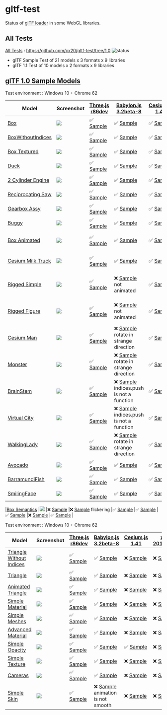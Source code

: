 # gltf-test

Status of [glTF loader](https://github.com/KhronosGroup/glTF#webgl-engines) in some WebGL libraries.

## All Tests

[All Tests]( https://cdn.rawgit.com/cx20/gltf-test/31f4e4de4e2a82894af84f8803a47c11bb0a34ef/index.html ) : https://github.com/cx20/gltf-test/tree/1.0 ![status](https://img.shields.io/badge/glTF-1%2E0-yellow.svg?style=flat)
- glTF Sample Test of 21 models x 3 formats x 9 libraries
- glTF 1.1 Test of 10 models x 2 formats x 9 libraries


## [glTF 1.0 Sample Models](https://github.com/KhronosGroup/glTF-Sample-Models/tree/master/1.0)

Test environment : Windows 10 + Chrome 62

| Model                                              | Screenshot                                                   |[Three.js r86dev](https://github.com/mrdoob/three.js/tree/dev/examples/js/loaders/GLTFLoader.js)                                                                            |[Babylon.js 3.2beta-8](https://github.com/BabylonJS/Babylon.js/tree/master/loaders/src/glTF)                                                                                                    |[Cesium.js 1.41](https://github.com/AnalyticalGraphicsInc/cesium/)                                                                                             |[xeogl 2017.02.09](https://github.com/xeolabs/xeogl/tree/master/src/models/gltf)                                                                                             |[GLBoost r2dev](https://github.com/emadurandal/GLBoost/blob/master/src/js/middle_level/loader/GLTFLoader.js)                                                                     |[Grimoire.js 2017.03.12](https://github.com/GrimoireGL/grimoirejs-gltf)                                                                                                             |[Hilo3d v1.5.14](https://github.com/hiloteam/Hilo3d)                                                                                                                             |
|----------------------------------------------------|--------------------------------------------------------------|----------------------------------------------------------------------------------------------------------------------------------------------------------------------------|------------------------------------------------------------------------------------------------------------------------------------------------------------------------------------------------|---------------------------------------------------------------------------------------------------------------------------------------------------------------|-----------------------------------------------------------------------------------------------------------------------------------------------------------------------------|---------------------------------------------------------------------------------------------------------------------------------------------------------------------------------|------------------------------------------------------------------------------------------------------------------------------------------------------------------------------------|--------------------------------------------------------------------------------------------------------------------------------------------------------------------------------|
|[Box](sampleModels/Box)                             |![](sampleModels/Box/screenshot/screenshot.png)               |:white_check_mark: [Sample](https://cdn.rawgit.com/cx20/gltf-test/31f4e4de4e2a82894af84f8803a47c11bb0a34ef/examples/threejs/index.html?model=Box&scale=1)                   |:white_check_mark: [Sample](https://cdn.rawgit.com/cx20/gltf-test/31f4e4de4e2a82894af84f8803a47c11bb0a34ef/examples/babylonjs/index.html?model=Box&scale=1)                                     |:white_check_mark: [Sample](https://cdn.rawgit.com/cx20/gltf-test/31f4e4de4e2a82894af84f8803a47c11bb0a34ef/examples/cesium/index.html?model=Box)               |:white_check_mark: [Sample](https://cdn.rawgit.com/cx20/gltf-test/31f4e4de4e2a82894af84f8803a47c11bb0a34ef/examples/xeogl/index.html?model=Box&scale=1)                      |:white_check_mark: [Sample](https://cdn.rawgit.com/cx20/gltf-test/31f4e4de4e2a82894af84f8803a47c11bb0a34ef/examples/glboost/index.html?model=Box&scale=1)                        |:white_check_mark: [Sample](https://cdn.rawgit.com/cx20/gltf-test/31f4e4de4e2a82894af84f8803a47c11bb0a34ef/examples/grimoiregl/index.html?model=Box&scale=1)                        |:white_check_mark: [Sample](https://cdn.rawgit.com/cx20/gltf-test/31f4e4de4e2a82894af84f8803a47c11bb0a34ef/examples/Hilo3d/index.html?model=Box&scale=1)                        |
|[BoxWithoutIndices](sampleModels/BoxWithoutIndices) |![](sampleModels/BoxWithoutIndices/screenshot/screenshot.png) |:white_check_mark: [Sample](https://cdn.rawgit.com/cx20/gltf-test/31f4e4de4e2a82894af84f8803a47c11bb0a34ef/examples/threejs/index.html?model=BoxWithoutIndices&scale=1)     |:white_check_mark: [Sample](https://cdn.rawgit.com/cx20/gltf-test/31f4e4de4e2a82894af84f8803a47c11bb0a34ef/examples/babylonjs/index.html?model=BoxWithoutIndices&scale=1)                       |:white_check_mark: [Sample](https://cdn.rawgit.com/cx20/gltf-test/31f4e4de4e2a82894af84f8803a47c11bb0a34ef/examples/cesium/index.html?model=BoxWithoutIndices) |:white_check_mark: [Sample](https://cdn.rawgit.com/cx20/gltf-test/31f4e4de4e2a82894af84f8803a47c11bb0a34ef/examples/xeogl/index.html?model=BoxWithoutIndices&scale=1)        |:white_check_mark: [Sample](https://cdn.rawgit.com/cx20/gltf-test/31f4e4de4e2a82894af84f8803a47c11bb0a34ef/examples/glboost/index.html?model=BoxWithoutIndices&scale=1)          |:white_check_mark: [Sample](https://cdn.rawgit.com/cx20/gltf-test/31f4e4de4e2a82894af84f8803a47c11bb0a34ef/examples/grimoiregl/index.html?model=BoxWithoutIndices&scale=1)          |:white_check_mark: [Sample](https://cdn.rawgit.com/cx20/gltf-test/31f4e4de4e2a82894af84f8803a47c11bb0a34ef/examples/Hilo3d/index.html?model=BoxWithoutIndices&scale=1)          |
|[Box Textured](sampleModels/BoxTextured)            |![](sampleModels/BoxTextured/screenshot/screenshot.png)       |:white_check_mark: [Sample](https://cdn.rawgit.com/cx20/gltf-test/31f4e4de4e2a82894af84f8803a47c11bb0a34ef/examples/threejs/index.html?model=BoxTextured&scale=1)           |:white_check_mark: [Sample](https://cdn.rawgit.com/cx20/gltf-test/31f4e4de4e2a82894af84f8803a47c11bb0a34ef/examples/babylonjs/index.html?model=BoxTextured&scale=1)                             |:white_check_mark: [Sample](https://cdn.rawgit.com/cx20/gltf-test/31f4e4de4e2a82894af84f8803a47c11bb0a34ef/examples/cesium/index.html?model=BoxTextured)       |:white_check_mark: [Sample](https://cdn.rawgit.com/cx20/gltf-test/31f4e4de4e2a82894af84f8803a47c11bb0a34ef/examples/xeogl/index.html?model=BoxTextured&scale=1)              |:white_check_mark: [Sample](https://cdn.rawgit.com/cx20/gltf-test/31f4e4de4e2a82894af84f8803a47c11bb0a34ef/examples/glboost/index.html?model=BoxTextured&scale=1)                |:white_check_mark: [Sample](https://cdn.rawgit.com/cx20/gltf-test/31f4e4de4e2a82894af84f8803a47c11bb0a34ef/examples/grimoiregl/index.html?model=BoxTextured&scale=1)                |:white_check_mark: [Sample](https://cdn.rawgit.com/cx20/gltf-test/31f4e4de4e2a82894af84f8803a47c11bb0a34ef/examples/Hilo3d/index.html?model=BoxTextured&scale=1)                |
|[Duck](sampleModels/Duck)                           |![](sampleModels/Duck/screenshot/screenshot.png)              |:white_check_mark: [Sample](https://cdn.rawgit.com/cx20/gltf-test/31f4e4de4e2a82894af84f8803a47c11bb0a34ef/examples/threejs/index.html?model=Duck&scale=1)                  |:white_check_mark: [Sample](https://cdn.rawgit.com/cx20/gltf-test/31f4e4de4e2a82894af84f8803a47c11bb0a34ef/examples/babylonjs/index.html?model=Duck&scale=1)                                    |:white_check_mark: [Sample](https://cdn.rawgit.com/cx20/gltf-test/31f4e4de4e2a82894af84f8803a47c11bb0a34ef/examples/cesium/index.html?model=Duck)              |:white_check_mark: [Sample](https://cdn.rawgit.com/cx20/gltf-test/31f4e4de4e2a82894af84f8803a47c11bb0a34ef/examples/xeogl/index.html?model=Duck&scale=1)                     |:white_check_mark: [Sample](https://cdn.rawgit.com/cx20/gltf-test/31f4e4de4e2a82894af84f8803a47c11bb0a34ef/examples/glboost/index.html?model=Duck&scale=1)                       |:white_check_mark: [Sample](https://cdn.rawgit.com/cx20/gltf-test/31f4e4de4e2a82894af84f8803a47c11bb0a34ef/examples/grimoiregl/index.html?model=Duck&scale=1)                       |:white_check_mark: [Sample](https://cdn.rawgit.com/cx20/gltf-test/31f4e4de4e2a82894af84f8803a47c11bb0a34ef/examples/Hilo3d/index.html?model=Duck&scale=1)                       |
|[2 Cylinder Engine](sampleModels/2CylinderEngine)   |![](sampleModels/2CylinderEngine/screenshot/screenshot.png)   |:white_check_mark: [Sample](https://cdn.rawgit.com/cx20/gltf-test/31f4e4de4e2a82894af84f8803a47c11bb0a34ef/examples/threejs/index.html?model=2CylinderEngine&scale=0.005)   |:white_check_mark: [Sample](https://cdn.rawgit.com/cx20/gltf-test/31f4e4de4e2a82894af84f8803a47c11bb0a34ef/examples/babylonjs/index.html?model=2CylinderEngine&scale=0.005)                     |:white_check_mark: [Sample](https://cdn.rawgit.com/cx20/gltf-test/31f4e4de4e2a82894af84f8803a47c11bb0a34ef/examples/cesium/index.html?model=2CylinderEngine)   |:white_check_mark: [Sample](https://cdn.rawgit.com/cx20/gltf-test/31f4e4de4e2a82894af84f8803a47c11bb0a34ef/examples/xeogl/index.html?model=2CylinderEngine&scale=0.005)      |:white_check_mark: [Sample](https://cdn.rawgit.com/cx20/gltf-test/31f4e4de4e2a82894af84f8803a47c11bb0a34ef/examples/glboost/index.html?model=2CylinderEngine&scale=0.005)        |:white_check_mark: [Sample](https://cdn.rawgit.com/cx20/gltf-test/31f4e4de4e2a82894af84f8803a47c11bb0a34ef/examples/grimoiregl/index.html?model=2CylinderEngine&scale=0.005)        |:white_check_mark: [Sample](https://cdn.rawgit.com/cx20/gltf-test/31f4e4de4e2a82894af84f8803a47c11bb0a34ef/examples/Hilo3d/index.html?model=2CylinderEngine&scale=0.005)        |
|[Reciprocating Saw](sampleModels/ReciprocatingSaw)  |![](sampleModels/ReciprocatingSaw/screenshot/screenshot.png)  |:white_check_mark: [Sample](https://cdn.rawgit.com/cx20/gltf-test/31f4e4de4e2a82894af84f8803a47c11bb0a34ef/examples/threejs/index.html?model=ReciprocatingSaw&scale=0.01)   |:white_check_mark: [Sample](https://cdn.rawgit.com/cx20/gltf-test/31f4e4de4e2a82894af84f8803a47c11bb0a34ef/examples/babylonjs/index.html?model=ReciprocatingSaw&scale=0.01)                     |:white_check_mark: [Sample](https://cdn.rawgit.com/cx20/gltf-test/31f4e4de4e2a82894af84f8803a47c11bb0a34ef/examples/cesium/index.html?model=ReciprocatingSaw)  |:white_check_mark: [Sample](https://cdn.rawgit.com/cx20/gltf-test/31f4e4de4e2a82894af84f8803a47c11bb0a34ef/examples/xeogl/index.html?model=ReciprocatingSaw&scale=0.01)      |:white_check_mark: [Sample](https://cdn.rawgit.com/cx20/gltf-test/31f4e4de4e2a82894af84f8803a47c11bb0a34ef/examples/glboost/index.html?model=ReciprocatingSaw&scale=0.01)        |:white_check_mark: [Sample](https://cdn.rawgit.com/cx20/gltf-test/31f4e4de4e2a82894af84f8803a47c11bb0a34ef/examples/grimoiregl/index.html?model=ReciprocatingSaw&scale=0.01)        |:white_check_mark: [Sample](https://cdn.rawgit.com/cx20/gltf-test/31f4e4de4e2a82894af84f8803a47c11bb0a34ef/examples/Hilo3d/index.html?model=ReciprocatingSaw&scale=0.01)        |
|[Gearbox Assy](sampleModels/GearboxAssy)            |![](sampleModels/GearboxAssy/screenshot/screenshot.png)       |:white_check_mark: [Sample](https://cdn.rawgit.com/cx20/gltf-test/31f4e4de4e2a82894af84f8803a47c11bb0a34ef/examples/threejs/index.html?model=GearboxAssy&scale=1)           |:white_check_mark: [Sample](https://cdn.rawgit.com/cx20/gltf-test/31f4e4de4e2a82894af84f8803a47c11bb0a34ef/examples/babylonjs/index.html?model=GearboxAssy&scale=1)                             |:white_check_mark: [Sample](https://cdn.rawgit.com/cx20/gltf-test/31f4e4de4e2a82894af84f8803a47c11bb0a34ef/examples/cesium/index.html?model=GearboxAssy)       |:white_check_mark: [Sample](https://cdn.rawgit.com/cx20/gltf-test/31f4e4de4e2a82894af84f8803a47c11bb0a34ef/examples/xeogl/index.html?model=GearboxAssy&scale=1)              |:white_check_mark: [Sample](https://cdn.rawgit.com/cx20/gltf-test/31f4e4de4e2a82894af84f8803a47c11bb0a34ef/examples/glboost/index.html?model=GearboxAssy&scale=1)                |:white_check_mark: [Sample](https://cdn.rawgit.com/cx20/gltf-test/31f4e4de4e2a82894af84f8803a47c11bb0a34ef/examples/grimoiregl/index.html?model=GearboxAssy&scale=1)                |:white_check_mark: [Sample](https://cdn.rawgit.com/cx20/gltf-test/31f4e4de4e2a82894af84f8803a47c11bb0a34ef/examples/Hilo3d/index.html?model=GearboxAssy&scale=1)                |
|[Buggy](sampleModels/Buggy)                         |![](sampleModels/Buggy/screenshot/screenshot.png)             |:white_check_mark: [Sample](https://cdn.rawgit.com/cx20/gltf-test/31f4e4de4e2a82894af84f8803a47c11bb0a34ef/examples/threejs/index.html?model=Buggy&scale=0.02)              |:white_check_mark: [Sample](https://cdn.rawgit.com/cx20/gltf-test/31f4e4de4e2a82894af84f8803a47c11bb0a34ef/examples/babylonjs/index.html?model=Buggy&scale=0.02)                                |:white_check_mark: [Sample](https://cdn.rawgit.com/cx20/gltf-test/31f4e4de4e2a82894af84f8803a47c11bb0a34ef/examples/cesium/index.html?model=Buggy)             |:white_check_mark: [Sample](https://cdn.rawgit.com/cx20/gltf-test/31f4e4de4e2a82894af84f8803a47c11bb0a34ef/examples/xeogl/index.html?model=Buggy&scale=0.02)                 |:white_check_mark: [Sample](https://cdn.rawgit.com/cx20/gltf-test/31f4e4de4e2a82894af84f8803a47c11bb0a34ef/examples/glboost/index.html?model=Buggy&scale=0.02)                   |:white_check_mark: [Sample](https://cdn.rawgit.com/cx20/gltf-test/31f4e4de4e2a82894af84f8803a47c11bb0a34ef/examples/grimoiregl/index.html?model=Buggy&scale=0.02)                   |:white_check_mark: [Sample](https://cdn.rawgit.com/cx20/gltf-test/31f4e4de4e2a82894af84f8803a47c11bb0a34ef/examples/Hilo3d/index.html?model=Buggy&scale=0.02)                   |
|[Box Animated](sampleModels/BoxAnimated)            |![](sampleModels/BoxAnimated/screenshot/screenshot.gif)       |:white_check_mark: [Sample](https://cdn.rawgit.com/cx20/gltf-test/31f4e4de4e2a82894af84f8803a47c11bb0a34ef/examples/threejs/index.html?model=BoxAnimated&scale=0.5)         |:white_check_mark: [Sample](https://cdn.rawgit.com/cx20/gltf-test/31f4e4de4e2a82894af84f8803a47c11bb0a34ef/examples/babylonjs/index.html?model=BoxAnimated&scale=0.5)                           |:white_check_mark: [Sample](https://cdn.rawgit.com/cx20/gltf-test/31f4e4de4e2a82894af84f8803a47c11bb0a34ef/examples/cesium/index.html?model=BoxAnimated)       |:x: [Sample](https://cdn.rawgit.com/cx20/gltf-test/31f4e4de4e2a82894af84f8803a47c11bb0a34ef/examples/xeogl/index.html?model=BoxAnimated&scale=0.5) animation not support     |:white_check_mark: [Sample](https://cdn.rawgit.com/cx20/gltf-test/31f4e4de4e2a82894af84f8803a47c11bb0a34ef/examples/glboost/index.html?model=BoxAnimated&scale=0.5)              |:white_check_mark: [Sample](https://cdn.rawgit.com/cx20/gltf-test/31f4e4de4e2a82894af84f8803a47c11bb0a34ef/examples/grimoiregl/index.html?model=BoxAnimated&scale=0.5)              |:white_check_mark: [Sample](https://cdn.rawgit.com/cx20/gltf-test/31f4e4de4e2a82894af84f8803a47c11bb0a34ef/examples/Hilo3d/index.html?model=BoxAnimated&scale=0.5)              |
|[Cesium Milk Truck](sampleModels/CesiumMilkTruck)   |![](sampleModels/CesiumMilkTruck/screenshot/screenshot.gif)   |:white_check_mark: [Sample](https://cdn.rawgit.com/cx20/gltf-test/31f4e4de4e2a82894af84f8803a47c11bb0a34ef/examples/threejs/index.html?model=CesiumMilkTruck&scale=0.5)     |:white_check_mark: [Sample](https://cdn.rawgit.com/cx20/gltf-test/31f4e4de4e2a82894af84f8803a47c11bb0a34ef/examples/babylonjs/index.html?model=CesiumMilkTruck&scale=0.5)                       |:white_check_mark: [Sample](https://cdn.rawgit.com/cx20/gltf-test/31f4e4de4e2a82894af84f8803a47c11bb0a34ef/examples/cesium/index.html?model=CesiumMilkTruck)   |:x: [Sample](https://cdn.rawgit.com/cx20/gltf-test/31f4e4de4e2a82894af84f8803a47c11bb0a34ef/examples/xeogl/index.html?model=CesiumMilkTruck&scale=0.5) animation not support |:white_check_mark: [Sample](https://cdn.rawgit.com/cx20/gltf-test/31f4e4de4e2a82894af84f8803a47c11bb0a34ef/examples/glboost/index.html?model=CesiumMilkTruck&scale=0.5)          |:white_check_mark: [Sample](https://cdn.rawgit.com/cx20/gltf-test/31f4e4de4e2a82894af84f8803a47c11bb0a34ef/examples/grimoiregl/index.html?model=CesiumMilkTruck&scale=0.5)          |:white_check_mark: [Sample](https://cdn.rawgit.com/cx20/gltf-test/31f4e4de4e2a82894af84f8803a47c11bb0a34ef/examples/Hilo3d/index.html?model=CesiumMilkTruck&scale=0.5)          |
|[Rigged Simple](sampleModels/RiggedSimple)          |![](sampleModels/RiggedSimple/screenshot/screenshot.gif)      |:white_check_mark: [Sample](https://cdn.rawgit.com/cx20/gltf-test/31f4e4de4e2a82894af84f8803a47c11bb0a34ef/examples/threejs/index.html?model=RiggedSimple&scale=0.2)        |:x: [Sample](https://cdn.rawgit.com/cx20/gltf-test/31f4e4de4e2a82894af84f8803a47c11bb0a34ef/examples/babylonjs/index.html?model=RiggedSimple&scale=0.2) not animated                            |:white_check_mark: [Sample](https://cdn.rawgit.com/cx20/gltf-test/31f4e4de4e2a82894af84f8803a47c11bb0a34ef/examples/cesium/index.html?model=RiggedSimple)      |:x: [Sample](https://cdn.rawgit.com/cx20/gltf-test/31f4e4de4e2a82894af84f8803a47c11bb0a34ef/examples/xeogl/index.html?model=RiggedSimple&scale=0.2) animation not support    |:white_check_mark: [Sample](https://cdn.rawgit.com/cx20/gltf-test/31f4e4de4e2a82894af84f8803a47c11bb0a34ef/examples/glboost/index.html?model=RiggedSimple&scale=0.2)             |:white_check_mark: [Sample](https://cdn.rawgit.com/cx20/gltf-test/31f4e4de4e2a82894af84f8803a47c11bb0a34ef/examples/grimoiregl/index.html?model=RiggedSimple&scale=0.2)             |:x: [Sample](https://cdn.rawgit.com/cx20/gltf-test/31f4e4de4e2a82894af84f8803a47c11bb0a34ef/examples/Hilo3d/index.html?model=RiggedSimple&scale=0.2) nightmare dragon problem   |
|[Rigged Figure](sampleModels/RiggedFigure)          |![](sampleModels/RiggedFigure/screenshot/screenshot.gif)      |:white_check_mark: [Sample](https://cdn.rawgit.com/cx20/gltf-test/31f4e4de4e2a82894af84f8803a47c11bb0a34ef/examples/threejs/index.html?model=RiggedFigure&scale=1)          |:x: [Sample](https://cdn.rawgit.com/cx20/gltf-test/31f4e4de4e2a82894af84f8803a47c11bb0a34ef/examples/babylonjs/index.html?model=RiggedFigure&scale=1) not animated                              |:white_check_mark: [Sample](https://cdn.rawgit.com/cx20/gltf-test/31f4e4de4e2a82894af84f8803a47c11bb0a34ef/examples/cesium/index.html?model=RiggedFigure)      |:x: [Sample](https://cdn.rawgit.com/cx20/gltf-test/31f4e4de4e2a82894af84f8803a47c11bb0a34ef/examples/xeogl/index.html?model=RiggedFigure&scale=1) animation not support      |:white_check_mark: [Sample](https://cdn.rawgit.com/cx20/gltf-test/31f4e4de4e2a82894af84f8803a47c11bb0a34ef/examples/glboost/index.html?model=RiggedFigure&scale=1)               |:white_check_mark: [Sample](https://cdn.rawgit.com/cx20/gltf-test/31f4e4de4e2a82894af84f8803a47c11bb0a34ef/examples/grimoiregl/index.html?model=RiggedFigure&scale=1)               |:x: [Sample](https://cdn.rawgit.com/cx20/gltf-test/31f4e4de4e2a82894af84f8803a47c11bb0a34ef/examples/Hilo3d/index.html?model=RiggedFigure&scale=1) nightmare dragon problem     |
|[Cesium Man](sampleModels/CesiumMan)                |![](sampleModels/CesiumMan/screenshot/screenshot.gif)         |:white_check_mark: [Sample](https://cdn.rawgit.com/cx20/gltf-test/31f4e4de4e2a82894af84f8803a47c11bb0a34ef/examples/threejs/index.html?model=CesiumMan&scale=1)             |:x: [Sample](https://cdn.rawgit.com/cx20/gltf-test/31f4e4de4e2a82894af84f8803a47c11bb0a34ef/examples/babylonjs/index.html?model=CesiumMan&scale=1) rotate in strange direction                  |:white_check_mark: [Sample](https://cdn.rawgit.com/cx20/gltf-test/31f4e4de4e2a82894af84f8803a47c11bb0a34ef/examples/cesium/index.html?model=CesiumMan)         |:x: [Sample](https://cdn.rawgit.com/cx20/gltf-test/31f4e4de4e2a82894af84f8803a47c11bb0a34ef/examples/xeogl/index.html?model=CesiumMan&scale=1) animation not support         |:white_check_mark: [Sample](https://cdn.rawgit.com/cx20/gltf-test/31f4e4de4e2a82894af84f8803a47c11bb0a34ef/examples/glboost/index.html?model=CesiumMan&scale=1)                  |:white_check_mark: [Sample](https://cdn.rawgit.com/cx20/gltf-test/31f4e4de4e2a82894af84f8803a47c11bb0a34ef/examples/grimoiregl/index.html?model=CesiumMan&scale=1)                  |:x: [Sample](https://cdn.rawgit.com/cx20/gltf-test/31f4e4de4e2a82894af84f8803a47c11bb0a34ef/examples/Hilo3d/index.html?model=CesiumMan&scale=1) nightmare dragon problem        |
|[Monster](sampleModels/Monster)                     |![](sampleModels/Monster/screenshot/screenshot.gif)           |:white_check_mark: [Sample](https://cdn.rawgit.com/cx20/gltf-test/31f4e4de4e2a82894af84f8803a47c11bb0a34ef/examples/threejs/index.html?model=Monster&scale=0.05)            |:x: [Sample](https://cdn.rawgit.com/cx20/gltf-test/31f4e4de4e2a82894af84f8803a47c11bb0a34ef/examples/babylonjs/index.html?model=Monster&scale=0.05) rotate in strange direction                 |:white_check_mark: [Sample](https://cdn.rawgit.com/cx20/gltf-test/31f4e4de4e2a82894af84f8803a47c11bb0a34ef/examples/cesium/index.html?model=Monster)           |:x: [Sample](https://cdn.rawgit.com/cx20/gltf-test/31f4e4de4e2a82894af84f8803a47c11bb0a34ef/examples/xeogl/index.html?model=Monster&scale=0.05) animation not support        |:white_check_mark: [Sample](https://cdn.rawgit.com/cx20/gltf-test/31f4e4de4e2a82894af84f8803a47c11bb0a34ef/examples/glboost/index.html?model=Monster&scale=0.05)                 |:white_check_mark: [Sample](https://cdn.rawgit.com/cx20/gltf-test/31f4e4de4e2a82894af84f8803a47c11bb0a34ef/examples/grimoiregl/index.html?model=Monster&scale=0.05)                 |:x: [Sample](https://cdn.rawgit.com/cx20/gltf-test/31f4e4de4e2a82894af84f8803a47c11bb0a34ef/examples/Hilo3d/index.html?model=Monster&scale=0.05) nightmare dragon problem       |
|[BrainStem](sampleModels/BrainStem)                 |![](sampleModels/BrainStem/screenshot/screenshot.gif)         |:white_check_mark: [Sample](https://cdn.rawgit.com/cx20/gltf-test/31f4e4de4e2a82894af84f8803a47c11bb0a34ef/examples/threejs/index.html?model=BrainStem&scale=1)             |:x: [Sample](https://cdn.rawgit.com/cx20/gltf-test/31f4e4de4e2a82894af84f8803a47c11bb0a34ef/examples/babylonjs/index.html?model=BrainStem&scale=1) indices.push is not a function               |:white_check_mark: [Sample](https://cdn.rawgit.com/cx20/gltf-test/31f4e4de4e2a82894af84f8803a47c11bb0a34ef/examples/cesium/index.html?model=BrainStem)         |:x: [Sample](https://cdn.rawgit.com/cx20/gltf-test/31f4e4de4e2a82894af84f8803a47c11bb0a34ef/examples/xeogl/index.html?model=BrainStem&scale=1) only partial                  |:white_check_mark: [Sample](https://cdn.rawgit.com/cx20/gltf-test/31f4e4de4e2a82894af84f8803a47c11bb0a34ef/examples/glboost/index.html?model=BrainStem&scale=1)                  |:white_check_mark: [Sample](https://cdn.rawgit.com/cx20/gltf-test/31f4e4de4e2a82894af84f8803a47c11bb0a34ef/examples/grimoiregl/index.html?model=BrainStem&scale=1)                  |:x: [Sample](https://cdn.rawgit.com/cx20/gltf-test/31f4e4de4e2a82894af84f8803a47c11bb0a34ef/examples/Hilo3d/index.html?model=BrainStem&scale=1) nightmare dragon problem        |
|[Virtual City](sampleModels/VC)                     |![](sampleModels/VC/screenshot/screenshot.gif)                |:white_check_mark: [Sample](https://cdn.rawgit.com/cx20/gltf-test/31f4e4de4e2a82894af84f8803a47c11bb0a34ef/examples/threejs/index.html?model=VC&scale=0.2)                  |:x: [Sample](https://cdn.rawgit.com/cx20/gltf-test/31f4e4de4e2a82894af84f8803a47c11bb0a34ef/examples/babylonjs/index.html?model=VC&scale=0.2) indices.push is not a function                    |:white_check_mark: [Sample](https://cdn.rawgit.com/cx20/gltf-test/31f4e4de4e2a82894af84f8803a47c11bb0a34ef/examples/cesium/index.html?model=VC)                |:x: [Sample](https://cdn.rawgit.com/cx20/gltf-test/31f4e4de4e2a82894af84f8803a47c11bb0a34ef/examples/xeogl/index.html?model=VC&scale=0.2) animation not support              |:white_check_mark: [Sample](https://cdn.rawgit.com/cx20/gltf-test/31f4e4de4e2a82894af84f8803a47c11bb0a34ef/examples/glboost/index.html?model=VC&scale=0.2)                       |:white_check_mark: [Sample](https://cdn.rawgit.com/cx20/gltf-test/31f4e4de4e2a82894af84f8803a47c11bb0a34ef/examples/grimoiregl/index.html?model=VC&scale=0.2)                       |:white_check_mark: [Sample](https://cdn.rawgit.com/cx20/gltf-test/31f4e4de4e2a82894af84f8803a47c11bb0a34ef/examples/Hilo3d/index.html?model=VC&scale=0.2)                       |
|[WalkingLady](sampleModels/WalkingLady)             |![](sampleModels/WalkingLady/screenshot/screenshot.gif)       |:white_check_mark: [Sample](https://cdn.rawgit.com/cx20/gltf-test/31f4e4de4e2a82894af84f8803a47c11bb0a34ef/examples/threejs/index.html?model=WalkingLady&scale=1)           |:x: [Sample](https://cdn.rawgit.com/cx20/gltf-test/31f4e4de4e2a82894af84f8803a47c11bb0a34ef/examples/babylonjs/index.html?model=WalkingLady&scale=1) rotate in strange direction                |:white_check_mark: [Sample](https://cdn.rawgit.com/cx20/gltf-test/31f4e4de4e2a82894af84f8803a47c11bb0a34ef/examples/cesium/index.html?model=WalkingLady)       |:x: [Sample](https://cdn.rawgit.com/cx20/gltf-test/31f4e4de4e2a82894af84f8803a47c11bb0a34ef/examples/xeogl/index.html?model=WalkingLady&scale=1) animation not support       |:white_check_mark: [Sample](https://cdn.rawgit.com/cx20/gltf-test/31f4e4de4e2a82894af84f8803a47c11bb0a34ef/examples/glboost/index.html?model=WalkingLady&scale=1)                |:white_check_mark: [Sample](https://cdn.rawgit.com/cx20/gltf-test/31f4e4de4e2a82894af84f8803a47c11bb0a34ef/examples/grimoiregl/index.html?model=WalkingLady&scale=1)                |:white_check_mark: [Sample](https://cdn.rawgit.com/cx20/gltf-test/31f4e4de4e2a82894af84f8803a47c11bb0a34ef/examples/Hilo3d/index.html?model=WalkingLady&scale=1)                |
|[Avocado](sampleModels/Avocado)                     |![](sampleModels/Avocado/screenshot/screenshot.png)           |:white_check_mark: [Sample](https://cdn.rawgit.com/cx20/gltf-test/31f4e4de4e2a82894af84f8803a47c11bb0a34ef/examples/threejs/index.html?model=Avocado&scale=0.5)             |:white_check_mark: [Sample](https://cdn.rawgit.com/cx20/gltf-test/31f4e4de4e2a82894af84f8803a47c11bb0a34ef/examples/babylonjs/index.html?model=Avocado&scale=0.5)                               |:white_check_mark: [Sample](https://cdn.rawgit.com/cx20/gltf-test/31f4e4de4e2a82894af84f8803a47c11bb0a34ef/examples/cesium/index.html?model=Avocado)           |:white_check_mark: [Sample](https://cdn.rawgit.com/cx20/gltf-test/31f4e4de4e2a82894af84f8803a47c11bb0a34ef/examples/xeogl/index.html?model=Avocado&scale=0.5)                |:white_check_mark: [Sample](https://cdn.rawgit.com/cx20/gltf-test/31f4e4de4e2a82894af84f8803a47c11bb0a34ef/examples/glboost/index.html?model=Avocado&scale=0.5)                  |:white_check_mark: [Sample](https://cdn.rawgit.com/cx20/gltf-test/31f4e4de4e2a82894af84f8803a47c11bb0a34ef/examples/grimoiregl/index.html?model=Avocado&scale=0.5)                  |:white_check_mark: [Sample](https://cdn.rawgit.com/cx20/gltf-test/31f4e4de4e2a82894af84f8803a47c11bb0a34ef/examples/Hilo3d/index.html?model=Avocado&scale=0.5)                  |
|[BarramundiFish](sampleModels/BarramundiFish)       |![](sampleModels/BarramundiFish/screenshot/screenshot.png)    |:white_check_mark: [Sample](https://cdn.rawgit.com/cx20/gltf-test/31f4e4de4e2a82894af84f8803a47c11bb0a34ef/examples/threejs/index.html?model=BarramundiFish&scale=0.05)     |:white_check_mark: [Sample](https://cdn.rawgit.com/cx20/gltf-test/31f4e4de4e2a82894af84f8803a47c11bb0a34ef/examples/babylonjs/index.html?model=BarramundiFish&scale=0.05)                       |:white_check_mark: [Sample](https://cdn.rawgit.com/cx20/gltf-test/31f4e4de4e2a82894af84f8803a47c11bb0a34ef/examples/cesium/index.html?model=BarramundiFish)    |:white_check_mark: [Sample](https://cdn.rawgit.com/cx20/gltf-test/31f4e4de4e2a82894af84f8803a47c11bb0a34ef/examples/xeogl/index.html?model=BarramundiFish&scale=0.05)        |:white_check_mark: [Sample](https://cdn.rawgit.com/cx20/gltf-test/31f4e4de4e2a82894af84f8803a47c11bb0a34ef/examples/glboost/index.html?model=BarramundiFish&scale=0.05)          |:white_check_mark: [Sample](https://cdn.rawgit.com/cx20/gltf-test/31f4e4de4e2a82894af84f8803a47c11bb0a34ef/examples/grimoiregl/index.html?model=BarramundiFish&scale=0.05)          |:white_check_mark: [Sample](https://cdn.rawgit.com/cx20/gltf-test/31f4e4de4e2a82894af84f8803a47c11bb0a34ef/examples/Hilo3d/index.html?model=BarramundiFish&scale=0.05)          |
|[SmilingFace](sampleModels/SmilingFace)             |![](sampleModels/SmilingFace/screenshot/screenshot.png)       |:white_check_mark: [Sample](https://cdn.rawgit.com/cx20/gltf-test/31f4e4de4e2a82894af84f8803a47c11bb0a34ef/examples/threejs/index.html?model=SmilingFace&scale=1.0)         |:white_check_mark: [Sample](https://cdn.rawgit.com/cx20/gltf-test/31f4e4de4e2a82894af84f8803a47c11bb0a34ef/examples/babylonjs/index.html?model=SmilingFace&scale=1.0)                           |:white_check_mark: [Sample](https://cdn.rawgit.com/cx20/gltf-test/31f4e4de4e2a82894af84f8803a47c11bb0a34ef/examples/cesium/index.html?model=SmilingFace)       |:white_check_mark: [Sample](https://cdn.rawgit.com/cx20/gltf-test/31f4e4de4e2a82894af84f8803a47c11bb0a34ef/examples/xeogl/index.html?model=SmilingFace&scale=1.0)            |:white_check_mark: [Sample](https://cdn.rawgit.com/cx20/gltf-test/31f4e4de4e2a82894af84f8803a47c11bb0a34ef/examples/glboost/index.html?model=SmilingFace&scale=1.0)              |:white_check_mark: [Sample](https://cdn.rawgit.com/cx20/gltf-test/31f4e4de4e2a82894af84f8803a47c11bb0a34ef/examples/grimoiregl/index.html?model=SmilingFace&scale=1.0)              |:white_check_mark: [Sample](https://cdn.rawgit.com/cx20/gltf-test/31f4e4de4e2a82894af84f8803a47c11bb0a34ef/examples/Hilo3d/index.html?model=SmilingFace&scale=1.0)              |

|[Box Semantics](sampleModels/BoxSemantics)          |![](sampleModels/BoxSemantics/screenshot/screenshot.png)      |:x: [Sample](https://cdn.rawgit.com/cx20/gltf-test/31f4e4de4e2a82894af84f8803a47c11bb0a34ef/examples/threejs/index.html?model=BoxSemantics&scale=1)                         |:x: [Sample](https://cdn.rawgit.com/cx20/gltf-test/31f4e4de4e2a82894af84f8803a47c11bb0a34ef/examples/babylonjs/index.html?model=BoxSemantics&scale=1) flickering                                |:white_check_mark: [Sample](https://cdn.rawgit.com/cx20/gltf-test/31f4e4de4e2a82894af84f8803a47c11bb0a34ef/examples/cesium/index.html?model=BoxSemantics)      |:white_check_mark: [Sample](https://cdn.rawgit.com/cx20/gltf-test/31f4e4de4e2a82894af84f8803a47c11bb0a34ef/examples/xeogl/index.html?model=BoxSemantics&scale=1)             |:white_check_mark: [Sample](https://cdn.rawgit.com/cx20/gltf-test/31f4e4de4e2a82894af84f8803a47c11bb0a34ef/examples/glboost/index.html?model=BoxSemantics&scale=1)               |:x: [Sample](https://cdn.rawgit.com/cx20/gltf-test/31f4e4de4e2a82894af84f8803a47c11bb0a34ef/examples/grimoiregl/index.html?model=BoxSemantics&scale=1)                              |:white_check_mark: [Sample](https://cdn.rawgit.com/cx20/gltf-test/31f4e4de4e2a82894af84f8803a47c11bb0a34ef/examples/Hilo3d/index.html?model=BoxSemantics&scale=1)               |

<!--
## [glTF 1.1 Tutorial Models](https://github.com/javagl/gltfTutorialModels)
-->

Test environment : Windows 10 + Chrome 62

|Model                                                              |Screenshot                                                          |[Three.js r86dev](https://github.com/mrdoob/three.js/tree/dev/examples/js/loaders/GLTFLoader.js)                                                                                                              |[Babylon.js 3.2beta-8](https://github.com/BabylonJS/Babylon.js/tree/master/loaders/src/glTF)                                                                                                                          |[Cesium.js 1.41](https://github.com/AnalyticalGraphicsInc/cesium/)                                                                                                                                      |[xeogl 2017.02.09](https://github.com/xeolabs/xeogl/tree/master/src/models/gltf)                                                                                                             |[GLBoost r2dev](https://github.com/emadurandal/GLBoost/blob/master/src/js/middle_level/loader/GLTFLoader.js)                                                                                                  |[Grimoire.js 2017.03.12](https://github.com/GrimoireGL/grimoirejs-gltf)                                                                                                                           |[Hilo3d v1.5.14](https://github.com/hiloteam/Hilo3d)                                                                                                                                                          |
|-------------------------------------------------------------------|--------------------------------------------------------------------|--------------------------------------------------------------------------------------------------------------------------------------------------------------------------------------------------------------|----------------------------------------------------------------------------------------------------------------------------------------------------------------------------------------------------------------------|--------------------------------------------------------------------------------------------------------------------------------------------------------------------------------------------------------|---------------------------------------------------------------------------------------------------------------------------------------------------------------------------------------------|--------------------------------------------------------------------------------------------------------------------------------------------------------------------------------------------------------------|--------------------------------------------------------------------------------------------------------------------------------------------------------------------------------------------------|-------------------------------------------------------------------------------------------------------------------------------------------------------------------------------------------------------------|
|[Triangle Without Indices](tutorialModels/TriangleWithoutIndices)  |![](tutorialModels/TriangleWithoutIndices/screenshot/screenshot.png)|:white_check_mark: [Sample](https://cdn.rawgit.com/cx20/gltf-test/31f4e4de4e2a82894af84f8803a47c11bb0a34ef/examples/threejs/index.html?category=tutorialModels&model=TriangleWithoutIndices&scale=1&type=glTF)|:white_check_mark: [Sample](https://cdn.rawgit.com/cx20/gltf-test/31f4e4de4e2a82894af84f8803a47c11bb0a34ef/examples/babylonjs/index.html?category=tutorialModels&model=TriangleWithoutIndices&scale=1&type=glTF)      |:x: [Sample](https://cdn.rawgit.com/cx20/gltf-test/31f4e4de4e2a82894af84f8803a47c11bb0a34ef/examples/cesium/index.html?category=tutorialModels&model=TriangleWithoutIndices&scale=1&type=glTF)          |:x: [Sample](https://cdn.rawgit.com/cx20/gltf-test/31f4e4de4e2a82894af84f8803a47c11bb0a34ef/examples/xeogl/index.html?category=tutorialModels&model=TriangleWithoutIndices&scale=1&type=glTF)|:white_check_mark: [Sample](https://cdn.rawgit.com/cx20/gltf-test/31f4e4de4e2a82894af84f8803a47c11bb0a34ef/examples/glboost/index.html?category=tutorialModels&model=TriangleWithoutIndices&scale=1&type=glTF)|:x: [Sample](https://cdn.rawgit.com/cx20/gltf-test/31f4e4de4e2a82894af84f8803a47c11bb0a34ef/examples/grimoiregl/index.html?category=tutorialModels&model=TriangleWithoutIndices&scale=1&type=glTF)|:white_check_mark: [Sample](https://cdn.rawgit.com/cx20/gltf-test/31f4e4de4e2a82894af84f8803a47c11bb0a34ef/examples/Hilo3d/index.html?category=tutorialModels&model=TriangleWithoutIndices&scale=1&type=glTF)|
|[Triangle](tutorialModels/Triangle)                                |![](tutorialModels/Triangle/screenshot/screenshot.png)              |:white_check_mark: [Sample](https://cdn.rawgit.com/cx20/gltf-test/31f4e4de4e2a82894af84f8803a47c11bb0a34ef/examples/threejs/index.html?category=tutorialModels&model=Triangle&scale=1&type=glTF)              |:white_check_mark: [Sample](https://cdn.rawgit.com/cx20/gltf-test/31f4e4de4e2a82894af84f8803a47c11bb0a34ef/examples/babylonjs/index.html?category=tutorialModels&model=Triangle&scale=1&type=glTF)                    |:x: [Sample](https://cdn.rawgit.com/cx20/gltf-test/31f4e4de4e2a82894af84f8803a47c11bb0a34ef/examples/cesium/index.html?category=tutorialModels&model=Triangle&scale=1&type=glTF)                        |:x: [Sample](https://cdn.rawgit.com/cx20/gltf-test/31f4e4de4e2a82894af84f8803a47c11bb0a34ef/examples/xeogl/index.html?category=tutorialModels&model=Triangle&scale=1&type=glTF)              |:white_check_mark: [Sample](https://cdn.rawgit.com/cx20/gltf-test/31f4e4de4e2a82894af84f8803a47c11bb0a34ef/examples/glboost/index.html?category=tutorialModels&model=Triangle&scale=1&type=glTF)              |:x: [Sample](https://cdn.rawgit.com/cx20/gltf-test/31f4e4de4e2a82894af84f8803a47c11bb0a34ef/examples/grimoiregl/index.html?category=tutorialModels&model=Triangle&scale=1&type=glTF)              |:white_check_mark: [Sample](https://cdn.rawgit.com/cx20/gltf-test/31f4e4de4e2a82894af84f8803a47c11bb0a34ef/examples/Hilo3d/index.html?category=tutorialModels&model=Triangle&scale=1&type=glTF)              |
|[Animated Triangle](tutorialModels/AnimatedTriangle)               |![](tutorialModels/AnimatedTriangle/screenshot/screenshot.gif)      |:white_check_mark: [Sample](https://cdn.rawgit.com/cx20/gltf-test/31f4e4de4e2a82894af84f8803a47c11bb0a34ef/examples/threejs/index.html?category=tutorialModels&model=AnimatedTriangle&scale=1&type=glTF)      |:white_check_mark: [Sample](https://cdn.rawgit.com/cx20/gltf-test/31f4e4de4e2a82894af84f8803a47c11bb0a34ef/examples/babylonjs/index.html?category=tutorialModels&model=AnimatedTriangle&scale=1&type=glTF)            |:x: [Sample](https://cdn.rawgit.com/cx20/gltf-test/31f4e4de4e2a82894af84f8803a47c11bb0a34ef/examples/cesium/index.html?category=tutorialModels&model=AnimatedTriangle&scale=1&type=glTF)                |:x: [Sample](https://cdn.rawgit.com/cx20/gltf-test/31f4e4de4e2a82894af84f8803a47c11bb0a34ef/examples/xeogl/index.html?category=tutorialModels&model=AnimatedTriangle&scale=1&type=glTF)      |:white_check_mark: [Sample](https://cdn.rawgit.com/cx20/gltf-test/31f4e4de4e2a82894af84f8803a47c11bb0a34ef/examples/glboost/index.html?category=tutorialModels&model=AnimatedTriangle&scale=1&type=glTF)      |:x: [Sample](https://cdn.rawgit.com/cx20/gltf-test/31f4e4de4e2a82894af84f8803a47c11bb0a34ef/examples/grimoiregl/index.html?category=tutorialModels&model=AnimatedTriangle&scale=1&type=glTF)      |:x: [Sample](https://cdn.rawgit.com/cx20/gltf-test/31f4e4de4e2a82894af84f8803a47c11bb0a34ef/examples/Hilo3d/index.html?category=tutorialModels&model=AnimatedTriangle&scale=1&type=glTF)                     |
|[Simple Material](tutorialModels/SimpleMaterial)                   |![](tutorialModels/SimpleMaterial/screenshot/screenshot.png)        |:white_check_mark: [Sample](https://cdn.rawgit.com/cx20/gltf-test/31f4e4de4e2a82894af84f8803a47c11bb0a34ef/examples/threejs/index.html?category=tutorialModels&model=SimpleMaterial&scale=1&type=glTF)        |:white_check_mark: [Sample](https://cdn.rawgit.com/cx20/gltf-test/31f4e4de4e2a82894af84f8803a47c11bb0a34ef/examples/babylonjs/index.html?category=tutorialModels&model=SimpleMaterial&scale=1&type=glTF)              |:x: [Sample](https://cdn.rawgit.com/cx20/gltf-test/31f4e4de4e2a82894af84f8803a47c11bb0a34ef/examples/cesium/index.html?category=tutorialModels&model=SimpleMaterial&scale=1&type=glTF)                  |:x: [Sample](https://cdn.rawgit.com/cx20/gltf-test/31f4e4de4e2a82894af84f8803a47c11bb0a34ef/examples/xeogl/index.html?category=tutorialModels&model=SimpleMaterial&scale=1&type=glTF)        |:white_check_mark: [Sample](https://cdn.rawgit.com/cx20/gltf-test/31f4e4de4e2a82894af84f8803a47c11bb0a34ef/examples/glboost/index.html?category=tutorialModels&model=SimpleMaterial&scale=1&type=glTF)        |:x: [Sample](https://cdn.rawgit.com/cx20/gltf-test/31f4e4de4e2a82894af84f8803a47c11bb0a34ef/examples/grimoiregl/index.html?category=tutorialModels&model=SimpleMaterial&scale=1&type=glTF)        |:x: [Sample](https://cdn.rawgit.com/cx20/gltf-test/31f4e4de4e2a82894af84f8803a47c11bb0a34ef/examples/Hilo3d/index.html?category=tutorialModels&model=SimpleMaterial&scale=1&type=glTF)                       |
|[Simple Meshes](tutorialModels/SimpleMeshes)                       |![](tutorialModels/SimpleMeshes/screenshot/screenshot.png)          |:white_check_mark: [Sample](https://cdn.rawgit.com/cx20/gltf-test/31f4e4de4e2a82894af84f8803a47c11bb0a34ef/examples/threejs/index.html?category=tutorialModels&model=SimpleMeshes&scale=1&type=glTF)          |:white_check_mark: [Sample](https://cdn.rawgit.com/cx20/gltf-test/31f4e4de4e2a82894af84f8803a47c11bb0a34ef/examples/babylonjs/index.html?category=tutorialModels&model=SimpleMeshes&scale=1&type=glTF)                |:x: [Sample](https://cdn.rawgit.com/cx20/gltf-test/31f4e4de4e2a82894af84f8803a47c11bb0a34ef/examples/cesium/index.html?category=tutorialModels&model=SimpleMeshes&scale=1&type=glTF)                    |:x: [Sample](https://cdn.rawgit.com/cx20/gltf-test/31f4e4de4e2a82894af84f8803a47c11bb0a34ef/examples/xeogl/index.html?category=tutorialModels&model=SimpleMeshes&scale=1&type=glTF)          |:white_check_mark: [Sample](https://cdn.rawgit.com/cx20/gltf-test/31f4e4de4e2a82894af84f8803a47c11bb0a34ef/examples/glboost/index.html?category=tutorialModels&model=SimpleMeshes&scale=1&type=glTF)          |:x: [Sample](https://cdn.rawgit.com/cx20/gltf-test/31f4e4de4e2a82894af84f8803a47c11bb0a34ef/examples/grimoiregl/index.html?category=tutorialModels&model=SimpleMeshes&scale=1&type=glTF)          |:white_check_mark: [Sample](https://cdn.rawgit.com/cx20/gltf-test/31f4e4de4e2a82894af84f8803a47c11bb0a34ef/examples/Hilo3d/index.html?category=tutorialModels&model=SimpleMeshes&scale=1&type=glTF)          |
|[Advanced Material](tutorialModels/AdvancedMaterial)               |![](tutorialModels/AdvancedMaterial/screenshot/screenshot.png)      |:white_check_mark: [Sample](https://cdn.rawgit.com/cx20/gltf-test/31f4e4de4e2a82894af84f8803a47c11bb0a34ef/examples/threejs/index.html?category=tutorialModels&model=AdvancedMaterial&scale=1&type=glTF)      |:white_check_mark: [Sample](https://cdn.rawgit.com/cx20/gltf-test/31f4e4de4e2a82894af84f8803a47c11bb0a34ef/examples/babylonjs/index.html?category=tutorialModels&model=AdvancedMaterial&scale=1&type=glTF)            |:x: [Sample](https://cdn.rawgit.com/cx20/gltf-test/31f4e4de4e2a82894af84f8803a47c11bb0a34ef/examples/cesium/index.html?category=tutorialModels&model=AdvancedMaterial&scale=1&type=glTF)                |:x: [Sample](https://cdn.rawgit.com/cx20/gltf-test/31f4e4de4e2a82894af84f8803a47c11bb0a34ef/examples/xeogl/index.html?category=tutorialModels&model=AdvancedMaterial&scale=1&type=glTF)      |:white_check_mark: [Sample](https://cdn.rawgit.com/cx20/gltf-test/31f4e4de4e2a82894af84f8803a47c11bb0a34ef/examples/glboost/index.html?category=tutorialModels&model=AdvancedMaterial&scale=1&type=glTF)      |:x: [Sample](https://cdn.rawgit.com/cx20/gltf-test/31f4e4de4e2a82894af84f8803a47c11bb0a34ef/examples/grimoiregl/index.html?category=tutorialModels&model=AdvancedMaterial&scale=1&type=glTF)      |:x: [Sample](https://cdn.rawgit.com/cx20/gltf-test/31f4e4de4e2a82894af84f8803a47c11bb0a34ef/examples/Hilo3d/index.html?category=tutorialModels&model=AdvancedMaterial&scale=1&type=glTF)                     |
|[Simple Opacity](tutorialModels/SimpleOpacity)                     |![](tutorialModels/SimpleOpacity/screenshot/screenshot.png)         |:white_check_mark: [Sample](https://cdn.rawgit.com/cx20/gltf-test/31f4e4de4e2a82894af84f8803a47c11bb0a34ef/examples/threejs/index.html?category=tutorialModels&model=SimpleOpacity&scale=1&type=glTF)         |:white_check_mark: [Sample](https://cdn.rawgit.com/cx20/gltf-test/31f4e4de4e2a82894af84f8803a47c11bb0a34ef/examples/babylonjs/index.html?category=tutorialModels&model=SimpleOpacity&scale=1&type=glTF)               |:white_check_mark: [Sample](https://cdn.rawgit.com/cx20/gltf-test/31f4e4de4e2a82894af84f8803a47c11bb0a34ef/examples/cesium/index.html?category=tutorialModels&model=SimpleOpacity&scale=1&type=glTF)    |:x: [Sample](https://cdn.rawgit.com/cx20/gltf-test/31f4e4de4e2a82894af84f8803a47c11bb0a34ef/examples/xeogl/index.html?category=tutorialModels&model=SimpleOpacity&scale=1&type=glTF)         |:white_check_mark: [Sample](https://cdn.rawgit.com/cx20/gltf-test/31f4e4de4e2a82894af84f8803a47c11bb0a34ef/examples/glboost/index.html?category=tutorialModels&model=SimpleOpacity&scale=1&type=glTF)         |:x: [Sample](https://cdn.rawgit.com/cx20/gltf-test/31f4e4de4e2a82894af84f8803a47c11bb0a34ef/examples/grimoiregl/index.html?category=tutorialModels&model=SimpleOpacity&scale=1&type=glTF)         |:x: [Sample](https://cdn.rawgit.com/cx20/gltf-test/31f4e4de4e2a82894af84f8803a47c11bb0a34ef/examples/Hilo3d/index.html?category=tutorialModels&model=SimpleOpacity&scale=1&type=glTF)                        |
|[Simple Texture](tutorialModels/SimpleTexture)                     |![](tutorialModels/SimpleTexture/screenshot/screenshot.png)         |:white_check_mark: [Sample](https://cdn.rawgit.com/cx20/gltf-test/31f4e4de4e2a82894af84f8803a47c11bb0a34ef/examples/threejs/index.html?category=tutorialModels&model=SimpleTexture&scale=1&type=glTF)         |:white_check_mark: [Sample](https://cdn.rawgit.com/cx20/gltf-test/31f4e4de4e2a82894af84f8803a47c11bb0a34ef/examples/babylonjs/index.html?category=tutorialModels&model=SimpleTexture&scale=1&type=glTF)               |:x: [Sample](https://cdn.rawgit.com/cx20/gltf-test/31f4e4de4e2a82894af84f8803a47c11bb0a34ef/examples/cesium/index.html?category=tutorialModels&model=SimpleTexture&scale=1&type=glTF)                   |:x: [Sample](https://cdn.rawgit.com/cx20/gltf-test/31f4e4de4e2a82894af84f8803a47c11bb0a34ef/examples/xeogl/index.html?category=tutorialModels&model=SimpleTexture&scale=1&type=glTF)         |:white_check_mark: [Sample](https://cdn.rawgit.com/cx20/gltf-test/31f4e4de4e2a82894af84f8803a47c11bb0a34ef/examples/glboost/index.html?category=tutorialModels&model=SimpleTexture&scale=1&type=glTF)         |:x: [Sample](https://cdn.rawgit.com/cx20/gltf-test/31f4e4de4e2a82894af84f8803a47c11bb0a34ef/examples/grimoiregl/index.html?category=tutorialModels&model=SimpleTexture&scale=1&type=glTF)         |:x: [Sample](https://cdn.rawgit.com/cx20/gltf-test/31f4e4de4e2a82894af84f8803a47c11bb0a34ef/examples/Hilo3d/index.html?category=tutorialModels&model=SimpleTexture&scale=1&type=glTF)                        |
|[Cameras](tutorialModels/Cameras)                                  |![](tutorialModels/Cameras/screenshot/screenshot.png)               |:white_check_mark: [Sample](https://cdn.rawgit.com/cx20/gltf-test/31f4e4de4e2a82894af84f8803a47c11bb0a34ef/examples/threejs/index.html?category=tutorialModels&model=Cameras&scale=1&type=glTF)               |:white_check_mark: [Sample](https://cdn.rawgit.com/cx20/gltf-test/31f4e4de4e2a82894af84f8803a47c11bb0a34ef/examples/babylonjs/index.html?category=tutorialModels&model=Cameras&scale=1&type=glTF)                     |:x: [Sample](https://cdn.rawgit.com/cx20/gltf-test/31f4e4de4e2a82894af84f8803a47c11bb0a34ef/examples/cesium/index.html?category=tutorialModels&model=Cameras&scale=1&type=glTF)                         |:x: [Sample](https://cdn.rawgit.com/cx20/gltf-test/31f4e4de4e2a82894af84f8803a47c11bb0a34ef/examples/xeogl/index.html?category=tutorialModels&model=Cameras&scale=1&type=glTF)               |:white_check_mark: [Sample](https://cdn.rawgit.com/cx20/gltf-test/31f4e4de4e2a82894af84f8803a47c11bb0a34ef/examples/glboost/index.html?category=tutorialModels&model=Cameras&scale=1&type=glTF)               |:x: [Sample](https://cdn.rawgit.com/cx20/gltf-test/31f4e4de4e2a82894af84f8803a47c11bb0a34ef/examples/grimoiregl/index.html?category=tutorialModels&model=Cameras&scale=1&type=glTF)               |:white_check_mark: [Sample](https://cdn.rawgit.com/cx20/gltf-test/31f4e4de4e2a82894af84f8803a47c11bb0a34ef/examples/Hilo3d/index.html?category=tutorialModels&model=Cameras&scale=1&type=glTF)               |
|[Simple Skin](tutorialModels/SimpleSkin)                           |![](tutorialModels/SimpleSkin/screenshot/screenshot.gif)            |:white_check_mark: [Sample](https://cdn.rawgit.com/cx20/gltf-test/31f4e4de4e2a82894af84f8803a47c11bb0a34ef/examples/threejs/index.html?category=tutorialModels&model=SimpleSkin&scale=1&type=glTF)            |:x: [Sample](https://cdn.rawgit.com/cx20/gltf-test/31f4e4de4e2a82894af84f8803a47c11bb0a34ef/examples/babylonjs/index.html?category=tutorialModels&model=SimpleSkin&scale=1&type=glTF) animation is not smooth         |:x: [Sample](https://cdn.rawgit.com/cx20/gltf-test/31f4e4de4e2a82894af84f8803a47c11bb0a34ef/examples/cesium/index.html?category=tutorialModels&model=SimpleSkin&scale=1&type=glTF)                      |:x: [Sample](https://cdn.rawgit.com/cx20/gltf-test/31f4e4de4e2a82894af84f8803a47c11bb0a34ef/examples/xeogl/index.html?category=tutorialModels&model=SimpleSkin&scale=1&type=glTF)            |:white_check_mark: [Sample](https://cdn.rawgit.com/cx20/gltf-test/31f4e4de4e2a82894af84f8803a47c11bb0a34ef/examples/glboost/index.html?category=tutorialModels&model=SimpleSkin&scale=1&type=glTF)            |:x: [Sample](https://cdn.rawgit.com/cx20/gltf-test/31f4e4de4e2a82894af84f8803a47c11bb0a34ef/examples/grimoiregl/index.html?category=tutorialModels&model=SimpleSkin&scale=1&type=glTF)            |:x: [Sample](https://cdn.rawgit.com/cx20/gltf-test/31f4e4de4e2a82894af84f8803a47c11bb0a34ef/examples/Hilo3d/index.html?category=tutorialModels&model=SimpleSkin&scale=1&type=glTF)                           |

